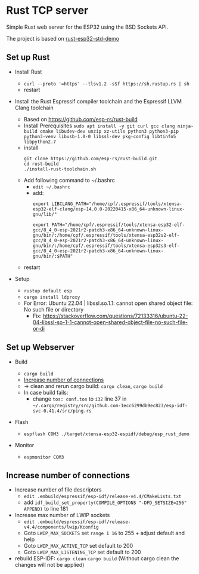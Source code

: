 # Rust TCP server

Simple Rust web server for the ESP32 using the BSD Sockets API.

The project is based on [rust-esp32-std-demo](https://github.com/ivmarkov/rust-esp32-std-demo)

## Set up Rust

* Install Rust
    * `curl --proto '=https' --tlsv1.2 -sSf https://sh.rustup.rs | sh`
    * restart

* Install the Rust Espressif compiler toolchain and the Espressif LLVM Clang toolchain
    * Based on https://github.com/esp-rs/rust-build
    * Install Prerequisites `sudo apt install -y git curl gcc clang ninja-build cmake libudev-dev unzip xz-utils python3 python3-pip python3-venv libusb-1.0-0 libssl-dev pkg-config libtinfo5 libpython2.7`
    * install
        ```
        git clone https://github.com/esp-rs/rust-build.git
        cd rust-build
        ./install-rust-toolchain.sh
        ```
    * Add following command to ~/.bashrc
        * `edit ~/.bashrc`
        * add:
            ```
            export LIBCLANG_PATH="/home/cpf/.espressif/tools/xtensa-esp32-elf-clang/esp-14.0.0-20220415-x86_64-unknown-linux-gnu/lib/"

            export PATH="/home/cpf/.espressif/tools/xtensa-esp32-elf-gcc/8_4_0-esp-2021r2-patch3-x86_64-unknown-linux-gnu/bin/:/home/cpf/.espressif/tools/xtensa-esp32s2-elf-gcc/8_4_0-esp-2021r2-patch3-x86_64-unknown-linux-gnu/bin/:/home/cpf/.espressif/tools/xtensa-esp32s3-elf-gcc/8_4_0-esp-2021r2-patch3-x86_64-unknown-linux-gnu/bin/:$PATH"
            ```
    * restart

* Setup 
    * `rustup default esp`
    * `cargo install ldproxy`
    * For Error: Ubuntu 22.04 | libssl.so.1.1: cannot open shared object file: No such file or directory
        * Fix: https://stackoverflow.com/questions/72133316/ubuntu-22-04-libssl-so-1-1-cannot-open-shared-object-file-no-such-file-or-di

## Set up Webserver

* Build
    * `cargo build`
    * [Increase number of connections](#increase-number-of-connections)
    * -> clean and rerun cargo build: `cargo clean`, `cargo build`
    * In case build fails:
        * change `tos: conf.tos` to `i32` line 37 in `~/.cargo/registry/src/github.com-1ecc6299db9ec823/esp-idf-svc-0.41.4/src/ping.rs`

* Flash 
    * `espflash COM3 ./target/xtensa-esp32-espidf/debug/esp_rust_demo`
* Monitor
    * `espmonitor COM3`

## Increase number of connections

* Increase number of file descriptors
    * `edit .embuild/espressif/esp-idf/release-v4.4/CMakeLists.txt` 
    * add `idf_build_set_property(COMPILE_OPTIONS "-DFD_SETSIZE=256" APPEND)` to line 181
* Increase max number of LWIP sockets
    * `edit .embuild/espressif/esp-idf/release-v4.4/components/lwip/Kconfig`
    * Goto `LWIP_MAX_SOCKETS` set `range 1 16` to 255 + adjust default and help
    * Goto `LWIP_MAX_ACTIVE_TCP` set default to 200
    * Goto `LWIP_MAX_LISTENING_TCP` set default to 200
*  rebuild ESP-IDF: `cargo clean` `cargo build` (Without cargo clean the changes will not be applied)
